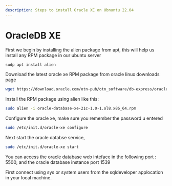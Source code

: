 ```yaml
---
description: Steps to install Oracle XE on Ubnuntu 22.04
---
```


# OracleDB XE

First we begin by installing the alien package from apt, this will help us install any RPM package in our ubuntu server

```sh
sudp apt install alien
```

Download the latest oracle xe RPM package from oracle linux downloads page

```sh
wget https://download.oracle.com/otn-pub/otn_software/db-express/oracle-database-xe-21c-1.0-1.ol8.x86_64.rpm
```

Install the RPM package using alien like this:

```sh
sudo alien -i oracle-database-xe-21c-1.0-1.ol8.x86_64.rpm
```

Configure the oracle xe, make sure you remember the password u entered

```sh
sudo /etc/init.d/oracle-xe configure
```

Next start the oracle databse service,&#x20;

```sh
sudo /etc/init.d/oracle-xe start
```

You can access the oracle database web inteface in the following port : 5500, and the oracle database instance port 1539

First connect using sys or system users from the sqldeveloper applocation in your local machine.
